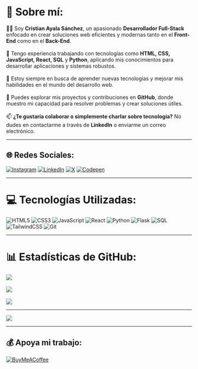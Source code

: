 # 💫 Sobre mí:
👨‍💻 Soy **Cristian Ayala Sánchez**, un apasionado **Desarrollador Full-Stack** enfocado en crear soluciones web eficientes y modernas tanto en el **Front-End** como en el **Back-End**.<br><br> 
🚀 Tengo experiencia trabajando con tecnologías como **HTML, CSS, JavaScript, React, SQL** y **Python**, aplicando mis conocimientos para desarrollar aplicaciones y sistemas robustos.<br><br> 
🌱 Estoy siempre en busca de aprender nuevas tecnologías y mejorar mis habilidades en el mundo del desarrollo web.<br><br> 
📂 Puedes explorar mis proyectos y contribuciones en **GitHub**, donde muestro mi capacidad para resolver problemas y crear soluciones útiles.<br><br> 
📫 **¿Te gustaría colaborar o simplemente charlar sobre tecnología?** No dudes en contactarme a través de **LinkedIn** o enviarme un correo electrónico.

---

## 🌐 Redes Sociales:
[![Instagram](https://img.shields.io/badge/Instagram-%23E4405F.svg?logo=Instagram&logoColor=white)](https://instagram.com/cristian_as05) 
[![LinkedIn](https://img.shields.io/badge/LinkedIn-%230077B5.svg?logo=linkedin&logoColor=white)](https://linkedin.com/in/cristian-ayala-sánchez-1a4157307) 
[![X](https://img.shields.io/badge/X-black.svg?logo=X&logoColor=white)](https://x.com/cristian_as05) 
[![Codepen](https://img.shields.io/badge/Codepen-000000?style=for-the-badge&logo=codepen&logoColor=white)](https://codepen.io/cristian_as05)

---

# 💻 Tecnologías Utilizadas:
![HTML5](https://img.shields.io/badge/HTML5-%23E34F26.svg?style=for-the-badge&logo=html5&logoColor=white) 
![CSS3](https://img.shields.io/badge/CSS3-%231572B6.svg?style=for-the-badge&logo=css3&logoColor=white) 
![JavaScript](https://img.shields.io/badge/javascript-%23323330.svg?style=for-the-badge&logo=javascript&logoColor=%23F7DF1E) 
![React](https://img.shields.io/badge/react-%2320232a.svg?style=for-the-badge&logo=react&logoColor=%2361DAFB) 
![Python](https://img.shields.io/badge/python-%233776AB.svg?style=for-the-badge&logo=python&logoColor=white) 
![Flask](https://img.shields.io/badge/flask-%23000000.svg?style=for-the-badge&logo=flask&logoColor=white) 
![SQL](https://img.shields.io/badge/sql-%234791A4.svg?style=for-the-badge&logo=postgresql&logoColor=white) 
![TailwindCSS](https://img.shields.io/badge/tailwindcss-%2338B2AC.svg?style=for-the-badge&logo=tailwind-css&logoColor=white) 
![Git](https://img.shields.io/badge/git-%23F05033.svg?style=for-the-badge&logo=git&logoColor=white)

---

# 📊 Estadísticas de GitHub:
![](https://github-readme-stats.vercel.app/api?username=Cristiann05&theme=highcontrast&hide_border=false&include_all_commits=true&count_private=true)<br/>
<br/>
![](https://github-readme-streak-stats.herokuapp.com/?user=Cristiann05&theme=highcontrast&hide_border=false)<br/>
<br/>
![](https://github-readme-stats.vercel.app/api/top-langs/?username=Cristiann05&theme=highcontrast&hide_border=false&include_all_commits=true&count_private=true&layout=compact)

---

[![](https://visitcount.itsvg.in/api?id=Cristiann05&icon=0&color=0)](https://visitcount.itsvg.in)

---

## 💰 Apoya mi trabajo:
[![BuyMeACoffee](https://img.shields.io/badge/Buy%20Me%20a%20Coffee-ffdd00?style=for-the-badge&logo=buy-me-a-coffee&logoColor=black)](https://buymeacoffee.com/cristian_as05)

